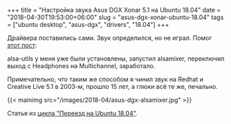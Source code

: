 +++
title = "Настройка звука Asus DGX Xonar 5.1 на Ubuntu 18.04"
date = "2018-04-30T19:53:00+06:00"
slug = "asus-dgx-xonar-ubuntu-18.04"
tags = ["ubuntu desktop", "asus-dgx", "drivers", "18.04"]
+++

Драйвера поставились сами. Звук определился, но не играл. Помог [этот пост](https://askubuntu.com/questions/598759/asus-xonar-dgx-recognized-but-no-sound):

alsa-utils у меня уже были установлены, запустил alsamixer, переключил выход с Headphones на Multichannel, заработало.

Примечательно, что таким же способом я чинил звук на Redhat и Creative Live 5.1 в 2003-м, прошло 15 лет, а глюки всё те же, печально.

{{< mainimg src="/images/2018-04/asus-dgx-alsamixer.jpg" >}}

<!--more-->

Статья из [цикла "Переезд на Ubuntu 18.04"](/blog/2018/04/30/windows-ubuntu-18.04-migrate/).
